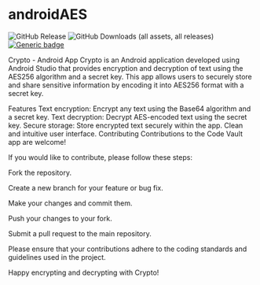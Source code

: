 # androidAES

![GitHub Release](https://img.shields.io/github/v/release/sRajat94/androidAES)
![GitHub Downloads (all assets, all releases)](https://img.shields.io/github/downloads/sRajat94/androidAES/total.svg)
[![Generic badge](https://img.shields.io/badge/<download>-<56>-<Blue>.svg)](https://shields.io/)


Crypto - Android App
Crypto is an Android application developed using Android Studio that provides encryption and decryption of text using the AES256 algorithm and a secret key. This app allows users to securely store and share sensitive information by encoding it into AES256 format with a secret key.

Features
Text encryption: Encrypt any text using the Base64 algorithm and a secret key.
Text decryption: Decrypt AES-encoded text using the secret key.
Secure storage: Store encrypted text securely within the app.
Clean and intuitive user interface.
Contributing
Contributions to the Code Vault app are welcome! 


If you would like to contribute, please follow these steps:

Fork the repository.

Create a new branch for your feature or bug fix.

Make your changes and commit them.

Push your changes to your fork.

Submit a pull request to the main repository.

Please ensure that your contributions adhere to the coding standards and guidelines used in the project.

Happy encrypting and decrypting with Crypto!
